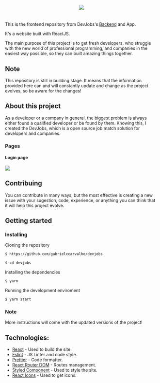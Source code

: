 <p align="center">
  <img src="https://i.imgur.com/a0rtQCN.png">
</p>

#

This is the frontend repository from DevJobs's [Backend](https://github.com/gabrielccarvalho/DevJobs-backend) and App.

It's a website built with ReactJS.

The main purpose of this project is to get fresh developers, who struggle with the new world of professional programming, and companies in the easiest way possible, so they can built amazing things together.

## Note

This repository is still in building stage. It means that the information provided here can and will constantly update and change as the project evolves, so be aware for the changes!

## About this project

As a developer or a company in general, the biggest problem is always either found a qualified developer or be found by them. Knowing this, I created the DevJobs, which is a open source job match solution for developers and companies.

### Pages

#### Login page

<img src="https://i.imgur.com/mjBLWgq.png" />

## Contribuing

You can contribute in many ways, but the most effective is creating a new issue with your sugestion, code, experience, or anything you can think that it will help this project evolve.

## Getting started

### Installing

Cloning the repository

```bash
$ https://github.com/gabrielccarvalho/devjobs
```

```bash
$ cd devjobs
```

Installing the dependencies

```bash
$ yarn
```

Running the development enviroment

```bash
$ yarn start
```

### Note

More instructions will come with the updated versions of the project!

## Technologies:

- [React](https://reactjs.org/) - Used to build the site.
- [Eslint](https://eslint.org/) - JS Linter and code style.
- [Prettier](https://github.com/prettier/prettier) - Code formatter.
- [React Router DOM](https://reacttraining.com/react-router/web/guides/quick-start) - Routes management.
- [Styled Component](https://www.styled-components.com/) - Used to style the site.
- [React Icons](https://www.npmjs.com/package/react-icons) - Used to get icons.
